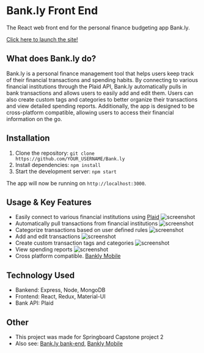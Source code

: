 # Bank.ly Front End
The React web front end for the personal finance budgeting app Bank.ly.

[Click here to launch the site!](https://bankly.surge.sh/)

## What does Bank.ly do?

Bank.ly is a personal finance management tool that helps users keep track of their financial transactions and spending habits. By connecting to various financial institutions through the Plaid API, Bank.ly automatically pulls in bank transactions and allows users to easily add and edit them. Users can also create custom tags and categories to better organize their transactions and view detailed spending reports. Additionally, the app is designed to be cross-platform compatible, allowing users to access their financial information on the go.

## Installation

1. Clone the repository: `git clone https://github.com/YOUR_USERNAME/Bank.ly`
2. Install dependencies: `npm install`
3. Start the development server: `npm start`

The app will now be running on `http://localhost:3000`.

## Usage & Key Features

- Easily connect to various financial institutions using [Plaid](https://plaid.com/)
![screenshot](https://github.com/kevban/bankly-front/tree/main/screenshots/bank-connect.png)
- Automatically pull transactions from financial institutions
![screenshot](https://github.com/kevban/bankly-front/tree/main/screenshots/transactions.png)
- Categorize transactions based on user defined rules
![screenshot](https://github.com/kevban/bankly-front/tree/main/screenshots/rules.png)
- Add and edit transactions
![screenshot](https://github.com/kevban/bankly-front/tree/main/screenshots/add-transaction.png)
- Create custom transaction tags and categories
![screenshot](https://github.com/kevban/bankly-front/tree/main/screenshots/add-category.png)
- View spending reports
![screenshot](https://github.com/kevban/bankly-front/tree/main/screenshots/graph.png)
- Cross platform compatible. [Bankly Mobile](https://github.com/kevban/bankly-mobile)

## Technology Used
- Bankend: Express, Node, MongoDB
- Frontend: React, Redux, Material-UI
- Bank API: Plaid

## Other
- This project was made for Springboard Capstone project 2
- Also see: [Bank.ly bank-end](https://github.com/kevban/bankly-backend), [Bankly Mobile](https://github.com/kevban/bankly-mobile)